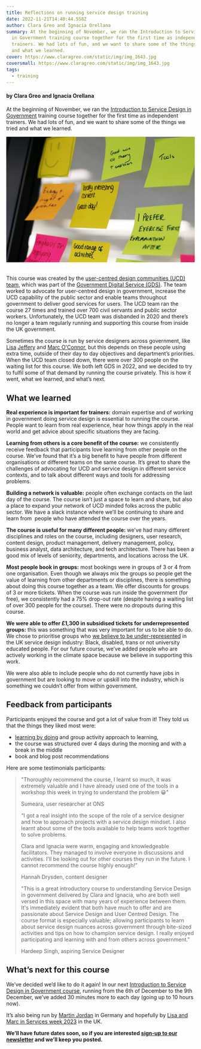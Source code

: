 ```yaml
---
title: Reflections on running service design training
date: 2022-11-21T14:40:44.558Z
author: Clara Greo and Ignacia Orellana
summary: At the beginning of November, we ran the Introduction to Service Design
  in Government training course together for the first time as independent
  trainers. We had lots of fun, and we want to share some of the things we tried
  and what we learned.
cover: https://www.claragreo.com/static/img/img_1643.jpg
coversmall: https://www.claragreo.com/static/img/img_1643.jpg
tags:
  - training
---
```

#### b﻿y Clara Greo and Ignacia Orellana

At the beginning of November, we ran the [Introduction to Service Design in Government](https://www.claragreo.com/posts/introduction-to-service-design-in-government:-remote-training-course-(pound600-inc-vat)/) training course together for the first time as independent trainers. We had lots of fun, and we want to share some of the things we tried and what we learned.

![Post-it notes on a window. The ones in focus say "Really interesting content. Great day!", "Good mix of theory + research", "Tools", "Good range of activities." and "I prefer exercise first explanation after""](/static/img/img_1643.jpg)

\
This course was created by the [user-centred design communities (UCD) team](https://designnotes.blog.gov.uk/2021/04/01/reflections-on-the-user-centred-design-communities-team/), which was part of the [Government Digital Service (GDS)](https://www.gov.uk/government/organisations/government-digital-service/about). The team worked to advocate for user-centred design in government, increase the UCD capability of the public sector and enable teams throughout government to deliver good services for users. The UCD team ran the course 27 times and trained over 700 civil servants and public sector workers. Unfortunately, the UCD team was disbanded in 2020 and there’s no longer a team regularly running and supporting this course from inside the UK government.  

Sometimes the course is run by service designers across government, like [Lisa](https://twitter.com/lisajjeffery) [Jeffery](http://mastodon.me.uk/@lisajeffery) and [Marc O'Connor](https://twitter.com/MarcOConnor21), but this depends on these people using extra time, outside of their day to day objectives and department’s priorities. When the UCD team closed down, there were over 300 people on the waiting list for this course. We both left GDS in 2022, and we decided to try to fulfil some of that demand by running the course privately. This is how it went, what we learned, and what’s next.

## What we learned 

**Real experience is important for trainers:** domain expertise and of working in government doing service design is essential to running the course. People want to learn from real experience, hear how things apply in the real world and get advice about specific situations they are facing. 

**Learning from others is a core benefit of the course:** we consistently receive feedback that participants love learning from other people on the course. We’ve found that it’s a big benefit to have people from different organisations or different teams on the same course. It’s great to share the challenges of advocating for UCD and service design in different service contexts, and to talk about different ways and tools for addressing problems. 

**Building a network is valuable:** people often exchange contacts on the last day of the course. The course isn’t just a space to learn and share, but also a place to expand your network of UCD minded folks across the public sector. We have a slack instance where we’ll be continuing to share and learn from  people who have attended the course over the years. 

**The course is useful for many different people:** we’ve had many different disciplines and roles on the course, including designers, user research, content design, product management, delivery management, policy, business analyst, data architecture, and tech architecture. There has been a good mix of levels of seniority, departments, and locations across the UK.

**Most people book in groups:** most bookings were in groups of 3 or 4 from one organisation. Even though we always mix the groups so people get the value of learning from other departments or disciplines, there is something about doing this course together as a team. We offer discounts for groups of 3 or more tickets. When the course was run inside the government (for free), we consistently had a 75% drop-out rate (despite having a waiting list of over 300 people for the course). There were no dropouts during this course.

**We were able to offer £1,300 in subsidised tickets for underrepresented groups:** this was something that was very important for us to be able to do. We chose to prioritise groups who [we believe to be under-represented](https://designnotes.blog.gov.uk/2020/01/25/what-a-demographics-survey-told-us-about-the-diversity-of-our-design-team/) in the UK service design industry: Black, disabled, trans or not university educated people. For our future course, we’ve added people who are actively working in the climate space because we believe in supporting this work.

We were also able to include people who do not currently have jobs in government but are looking to move or upskill into the industry, which is something we couldn’t offer from within government. 

## Feedback from participants

Participants enjoyed the course and got a lot of value from it! They told us that the things they liked most were:

* [learning by doing](https://designnotes.blog.gov.uk/2018/03/20/making-design-training-better/) and group activity approach to learning, 
* the course was structured over 4 days during the morning and with a break in the middle
* book and blog post recommendations

Here are some testimonials participants:

> "Thoroughly recommend the course, I learnt so much, it was extremely valuable and I have already used one of the tools in a workshop this week in trying to understand the problem 😀"
>
> Sumeara, user researcher at ONS
>
> “I got a real insight into the scope of the role of a service designer and how to approach projects with a service design mindset. I also learnt about some of the tools available to help teams work together to solve problems.
>
> Clara and Ignacia were warm, engaging and knowledgeable facilitators. They managed to involve everyone in discussions and activities. I'll be looking out for other courses they run in the future. I cannot recommend the course highly enough!” 
>
> Hannah Drysden, content designer
>
> "This is a great introductory course to understanding Service Design in government delivered by Clara and Ignacia, who are both well versed in this space with many years of experience between them. It's immediately evident that both have much to offer and are passionate about Service Design and User Centred Design. The course format is especially valuable; allowing participants to learn about service design nuances across government through bite-sized activities and tips on how to champion service design. I really enjoyed participating and learning with and from others across government."
>
> Hardeep Singh, aspiring Service Designer

## What’s next for this course

We’ve decided we’d like to do it again! In our next [Introduction to Service Design in Government course](https://ignaciaorellana.com/training/), running from the 6th of December to the 9th December, we’ve added 30 minutes more to each day (going up to 10 hours now). 

It’s also being run by [Martin Jordan](https://twitter.com/Martin_Jordan) in Germany and hopefully by [Lisa and Marc in Services week 2023](https://twitter.com/ImHuYorks/status/1585600996557873152) in the UK. 

**We’ll have future dates soon, so if you are interested [sign-up to our newsletter](https://buttondown.email/ucdtraining) and we’ll keep you posted.**